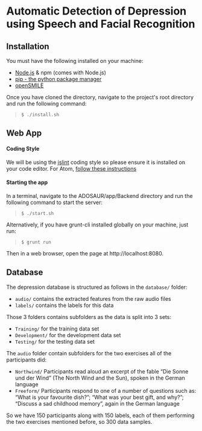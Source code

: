 # Automatic Detection of Depression using Speech and Facial Recognition

## Installation

You must have the following installed on your machine:
* [Node.js](https://nodejs.org/en/download/) & npm (comes with Node.js)
* [pip - the python package manager](http://pip.readthedocs.org/en/stable/installing/)
* [openSMILE](http://www.audeering.com/research/opensmile)

Once you have cloned the directory, navigate to the project's root directory and run the following command:

> `$ ./install.sh`

## Web App

#### Coding Style

We will be using the [jslint](http://www.jslint.com/) coding style so please ensure it is installed on your code editor.
For Atom, [follow these instructions](https://atom.io/packages/jslint)

#### Starting the app

In a terminal, navigate to the ADOSAUR/app/Backend directory and run the following command to start the server:
> `$ ./start.sh`

Alternatively, if you have grunt-cli installed globally on your machine, just run:
> `$ grunt run`

Then in a web browser, open the page at http://localhost:8080.


## Database

The depression database is structured as follows in the `database/` folder:

* `audio/` contains the extracted features from the raw audio files
* `labels/` contains the labels for this data

Those 3 folders contains subfolders as the data is split into 3 sets:

* `Training/` for the training data set
* `Development/` for the development data set
* `Testing/` for the testing data set

The `audio` folder contain subfolders for the two exercises all of the participants did:

* `Northwind/`  Participants read aloud an excerpt of the fable “Die Sonne und der Wind” (The North Wind and the Sun), spoken in the German language
* `Freeform/` Participants respond to one of a number of questions such as: “What is your favourite dish?”; “What was your best gift, and why?”; “Discuss a sad childhood memory”, again in the German language

So we have 150 participants along with 150 labels, each of them performing the two exercises mentioned before,  so 300 data samples.
